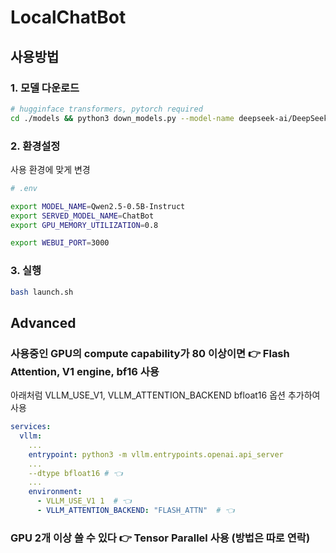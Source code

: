 # LocalChatBot

## 사용방법

### 1. 모델 다운로드

``` bash
# hugginface transformers, pytorch required
cd ./models && python3 down_models.py --model-name deepseek-ai/DeepSeek-R1-Distill-Qwen-1.5B
```

### 2. 환경설정

사용 환경에 맞게 변경

```bash
# .env

export MODEL_NAME=Qwen2.5-0.5B-Instruct
export SERVED_MODEL_NAME=ChatBot
export GPU_MEMORY_UTILIZATION=0.8

export WEBUI_PORT=3000
```

### 3. 실행

```bash
bash launch.sh
```

## Advanced

### 사용중인 GPU의 compute capability가 80 이상이면 👉 Flash Attention, V1 engine, bf16 사용

아래처럼 VLLM_USE_V1, VLLM_ATTENTION_BACKEND bfloat16 옵션 추가하여 사용

```yaml
services:
  vllm:
    ...
    entrypoint: python3 -m vllm.entrypoints.openai.api_server
    ...
    --dtype bfloat16 # 👈
    ...
    environment:
      - VLLM_USE_V1 1  # 👈
      - VLLM_ATTENTION_BACKEND: "FLASH_ATTN"  # 👈
```

### GPU 2개 이상 쓸 수 있다 👉 Tensor Parallel 사용 (방법은 따로 연락)



